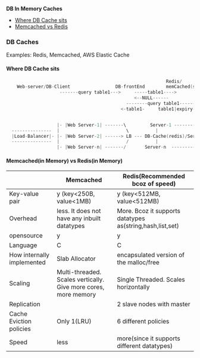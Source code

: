**DB In Memory Caches**
- [Where DB Cache sits](#w)
- [Memcached vs Redis](#vs)
  
### DB Caches
Examples: Redis, Memcached, AWS Elastic Cache

<a name=w></a>
#### Where DB Cache sits
```c
                                                            Redis/
    Web-server/DB-Client                 DB-frontEnd        memCached(servers)    Databases
                    -------query table1--->     -----table1---->
                                                <--NULL------
                                             --------query table1----------------->
                                           <-table1-     table1|expiry-time  <-table1-


                   |- |Web Server-1| -------\         Server-1 -------------\         DB-1
  ---------------  |                         \          |                     \       |
  |Load-Balancer|- |- |Web Server-2| ------> LB --- DB-Cache(redis)/Server-2 - LB --- DB-2(Postgres)
  ---------------  |                         /          |                     /       |
                   |- |Web Server-n| -------/       Server-n  --------------/         DB-n
```

<a name=vs></a>
#### Memcached(in Memory) vs Redis(in Memory)
||Memcached|Redis(Recommended bcoz of speed)|
|---|---|---|
|Key-value pair| y (key<250B, value<1MB)| y (key<512MB, value<512MB)|
|Overhead|less. It does not have any inbuilt datatypes|More. Bcoz it supports datatypes as(string,hash,list,set)|
|opensource | y | y |
|Language|C|C|
|How internally implemented|Slab Allocator|encapsulated version of the malloc/free|
|Scaling|Multi-threaded. Scales vertically. Give more cores, more memory|Single Threaded. Scales horizontally|
|Replication||2 slave nodes with master|
|Cache Eviction policies|Only 1(LRU)|6 different policies|
|Speed|less|more(since it supports different datatypes)|

